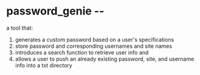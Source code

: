 # password_genie -- 
a tool that:
1. generates a custom password based on a user's specifications
2. store password and corresponding usernames and site names
3. introduces a search function to retrieve user info and
4. allows a user to push an already existing password, site, and username info into a txt directory

